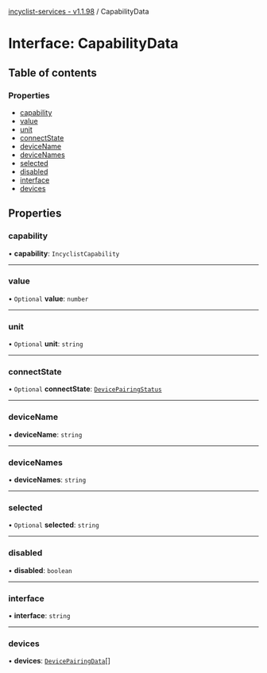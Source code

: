 [incyclist-services - v1.1.98](../README.md) / CapabilityData

# Interface: CapabilityData

## Table of contents

### Properties

- [capability](CapabilityData.md#capability)
- [value](CapabilityData.md#value)
- [unit](CapabilityData.md#unit)
- [connectState](CapabilityData.md#connectstate)
- [deviceName](CapabilityData.md#devicename)
- [deviceNames](CapabilityData.md#devicenames)
- [selected](CapabilityData.md#selected)
- [disabled](CapabilityData.md#disabled)
- [interface](CapabilityData.md#interface)
- [devices](CapabilityData.md#devices)

## Properties

### capability

• **capability**: `IncyclistCapability`

___

### value

• `Optional` **value**: `number`

___

### unit

• `Optional` **unit**: `string`

___

### connectState

• `Optional` **connectState**: [`DevicePairingStatus`](../README.md#devicepairingstatus)

___

### deviceName

• **deviceName**: `string`

___

### deviceNames

• **deviceNames**: `string`

___

### selected

• `Optional` **selected**: `string`

___

### disabled

• **disabled**: `boolean`

___

### interface

• **interface**: `string`

___

### devices

• **devices**: [`DevicePairingData`](DevicePairingData.md)[]
